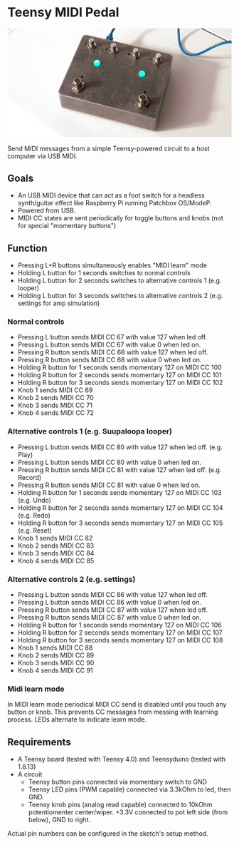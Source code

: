 # Teensy MIDI Pedal

![Stompbox](/hardware/stompbox.jpg?raw=true "Stompbox")

Send MIDI messages from a simple Teensy-powered circuit to a host computer via USB MIDI.

## Goals

- An USB MIDI device that can act as a foot switch for a headless synth/guitar effect like Raspberry Pi running Patchbox OS/ModeP.
- Powered from USB.
- MIDI CC states are sent periodically for toggle buttons and knobs (not for special "momentary buttons")

## Function

- Pressing L+R buttons simultaneously enables "MIDI learn" mode
- Holding L button for 1 seconds switches to normal controls
- Holding L button for 2 seconds switches to alternative controls 1 (e.g. looper)
- Holding L button for 3 seconds switches to alternative controls 2 (e.g. settings for amp simulation)

### Normal controls

- Pressing L button sends MIDI CC 67 with value 127 when led off.
- Pressing L button sends MIDI CC 67 with value 0 when led on.
- Pressing R button sends MIDI CC 68 with value 127 when led off.
- Pressing R button sends MIDI CC 68 with value 0 when led on.
- Holding R button for 1 seconds sends momentary 127 on MIDI CC 100
- Holding R button for 2 seconds sends momentary 127 on MIDI CC 101
- Holding R button for 3 seconds sends momentary 127 on MIDI CC 102
- Knob 1 sends MIDI CC 69
- Knob 2 sends MIDI CC 70
- Knob 3 sends MIDI CC 71
- Knob 4 sends MIDI CC 72

### Alternative controls 1 (e.g. Suupaloopa looper)

- Pressing L button sends MIDI CC 80 with value 127 when led off. (e.g. Play)
- Pressing L button sends MIDI CC 80 with value 0 when led on.
- Pressing R button sends MIDI CC 81 with value 127 when led off. (e.g. Record)
- Pressing R button sends MIDI CC 81 with value 0 when led on.
- Holding R button for 1 seconds sends momentary 127 on MIDI CC 103 (e.g. Undo)
- Holding R button for 2 seconds sends momentary 127 on MIDI CC 104 (e.g. Redo)
- Holding R button for 3 seconds sends momentary 127 on MIDI CC 105 (e.g. Reset)
- Knob 1 sends MIDI CC 82
- Knob 2 sends MIDI CC 83
- Knob 3 sends MIDI CC 84
- Knob 4 sends MIDI CC 85

### Alternative controls 2 (e.g. settings)

- Pressing L button sends MIDI CC 86 with value 127 when led off.
- Pressing L button sends MIDI CC 86 with value 0 when led on.
- Pressing R button sends MIDI CC 87 with value 127 when led off.
- Pressing R button sends MIDI CC 87 with value 0 when led on.
- Holding R button for 1 seconds sends momentary 127 on MIDI CC 106
- Holding R button for 2 seconds sends momentary 127 on MIDI CC 107
- Holding R button for 3 seconds sends momentary 127 on MIDI CC 108
- Knob 1 sends MIDI CC 88
- Knob 2 sends MIDI CC 89
- Knob 3 sends MIDI CC 90
- Knob 4 sends MIDI CC 91

### Midi learn mode

In MIDI learn mode periodical MIDI CC send is disabled until you touch any button or knob. This prevents CC messages from messing with learning process. LEDs alternate to indicate learn mode. 

## Requirements

- A Teensy board (tested with Teensy 4.0) and Teensyduino (tested with 1.8.13)
- A circuit
  - Teensy button pins connected via momentary switch to GND
  - Teensy LED pins (PWM capable) connected via 3.3kOhm to led, then GND.
  - Teensy knob pins (analog read capable) connected to 10kOhm potentiomenter center/wiper. +3.3V connected to pot left side (from below), GND to right.

Actual pin numbers can be configured in the sketch's setup method.
